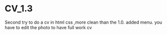 # CV_1.3
Second try to do a cv in html css ,more clean than the 1.0.
added menu.
you have to edit the photo to have full work cv
